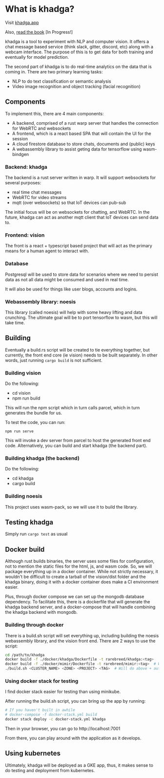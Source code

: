 # What is khadga?

Visit [khadga.app](https://khadga.app)

Also, [read the book][-book] [In Progress!]

khadga is a tool to experiment with NLP and computer vision.  It offers a chat message based service
(think slack, gitter, discord, etc) along with a webcam interface.  The purpose of this is to
get data for both training and eventually for model prediction.

The second part of khadga is to do real-time analytics on the data that is coming in.  There are
two primary learning tasks:

- NLP to do text classification or semantic analysis
- Video image recognition and object tracking (facial recognition)

## Components

To implement this, there are 4 main components:

- A backend, comprised of a rust warp server that handles the connection for WebRTC and websockets
- A frontend, which is a react based SPA that will contain the UI for the session
- A cloud firestore database to store chats, documents and (public) keys
- A webassembly library to assist geting data for tensorflow using wasm-bindgen

### Backend: khadga

The backend is a rust server written in warp.  It will support websockets for several purposes:

- real time chat messages
- WebRTC for video streams
- mqtt (over websockets) so that IoT devices can pub-sub

The initial focus will be on websockets for chatting, and WebRTC.  In the future, khadga can act as
another mqtt client that IoT devices can send data to.

### Frontend: vision

The front is a react + typescript based project that will act as the primary means for a human agent
to interact with.

### Database

Postgresql will be used to store data for scenarios where we need to persist data as not all data might
be consumed and used in real time.

It will also be used for things like user blogs, accounts and logins.

### Webassembly library: noesis

This library (called noesis) will help with some heavy lifting and data crunching.  The ultimate goal
will be to port tensorflow to wasm, but this will take time.

## Building

Eventually a build.rs script will be created to tie everything together, but  currently, the front end
core (ie vision) needs to be built separately.  In other words, just running `cargo build` is not
sufficient.

### Building vision

Do the following:

- cd vision
- npm run build

This will run the npm script which in turn calls parcel, which in turn generates the bundle for us. 

To test the code, you can run:

```
npm run serve
```

This will invoke a dev server from parcel to host the generated front end code.  Alternatively, you can build
and start khadga (the backend part).

### Building khadga (the backend)

Do the following:

- cd khadga
- cargo build

### Building noesis

This project uses wasm-pack, so we will use it to build the library.


## Testing khadga

Simply run `cargo test` as usual

## Docker build

Although rust builds binaries, the server uses some files for configuration, not to mention the static files
for the html, js, and wasm code.  So, we will package everything up in a docker container.  While not strictly
necessary, it wouldn't be difficult to create a tarball of the vision/dist folder and the khadga binary, doing
it with a docker container does make a CI environment easier.

Plus, through docker compose we can set up the mongodb database dependency.  To facilitate this, there is a 
dockerfile that will generate the khadga backend server, and a docker-compose that will handle combining the
khadga backend with mongodb.

### Building through docker

There is a build.sh script will set everything up, including building the noesis webassembly
library, and the vision front end.  There are 2 ways to use the script:

```bash
cd /path/to/khadga
docker build -f ./docker/khadga/Dockerfile -t rarebreed/khadga:<tag>   # Will build khadga and vision
docker build -f ./docker/mimir/Dockerfile -t rarebreed/mimir:<tag>  # Will build mimir auth service
./build.sh <CLUSTER_NAME> <ZONE> <PROJECT> <TAG>  # Will do above + auth docker with gcloud and push image to GCR
```

### Using docker stack for testing

I find docker stack easier for testing than using minikube.

After running the build.sh script, you can bring up the app by running:

```bash
# If you haven't built in awhile
# docker-compose -f docker-stack.yml build
docker stack deploy -c docker-stack.yml khadga
```

Then in your browser, you can go to http://localhost:7001

From there, you can play around with the application as it develops.

## Using kubernetes

Ultimately, khadga will be deployed as a GKE app, thus, it makes sense to do testing and deployment
from kubernetes.

[-book]: https://rarebreed.github.io/khadga/
